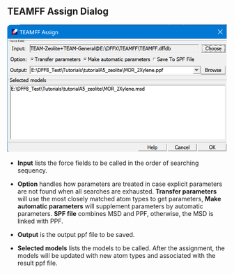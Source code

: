 ## TEAMFF Assign Dialog

![alt text](TeamffAssign.png)

- **Input** lists the force fields to be called in the order of searching sequency.

- **Option** handles how parameters are treated in case explicit parameters are not found when all searches are exhausted. **Transfer parameters** will use the most closely matched atom types to get parameters, **Make automatic parameters** will supplement parameters by automatic parameters. **SPF file** combines MSD and PPF, otherwise, the MSD is linked with PPF.

- **Output** is the output ppf file to be saved.

- **Selected models** lists the models to be called. After the assignment, the models will be updated with new atom types and associated with the result ppf file.